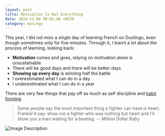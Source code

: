 ```yaml
---
layout: post
title: Motivation Is Not Everything
date: 2024-12-04 00:01:00 +0530
category: musings
---
```

This year, I did not miss a *single* day of learning French on Duolingo, even though sometimes only for five minutes. Through it, I learnt a lot about the process of learning, looking back:  
  
- **Motivation** comes and goes, relying on motivation alone is unsustainable  
- There will be good days and there will be better days  
- **Showing up every day** is winning half the battle  
- I overestimated what I can do in a day  
- I underestimated what I can do in a year  
  
There are very few things that pay off as much as self discipline and [habit forming](https://mourjo.me/blog/non-tech/2021/10/25/on-building-habits/).

> Some people say the most important thing a fighter can have is heart. Frankie'd say: show me a fighter who was nothing but heart and I'll show you a man waiting for a beating.
> -- Million Dollar Baby


![Image Description](/blog/images/2024-12-04-motivation-is-not-everything-1.png)

